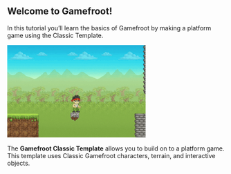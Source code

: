 ## Welcome to Gamefroot!

In this tutorial you’ll learn the basics of Gamefroot by making a platform game using the Classic Template.

![](ezgif.com-gif-maker.gif)

The **Gamefroot Classic Template** allows you to build on to a platform game. This template uses Classic Gamefroot characters, terrain, and interactive objects.
